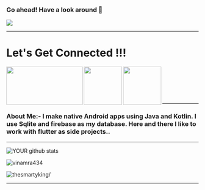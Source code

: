 ### Go ahead! Have a look around 👋

<a href=https://github.com/vinamra434> <img align="center" src="https://github.com/vinamra434/vinamra434/raw/master/mygif.gif"></img></a> 

---

# Let's Get Connected !!!

<a href=https://www.instagram.com/vinamra___> <img align="left" src="https://media.giphy.com/media/3o6EhUklaKCjFXxkL6/giphy.gif" width="200" height="100"></img></a>

<a href=https://www.linkedin.com/in/vinamra434> <img align="left" src="https://media.giphy.com/media/TF1ClftwWzMvugvVTl/giphy.gif" width="100" height="100"></img></a>

<a href=mailto:vinamrasaxena434@gmail.com> <img align="left" src="https://media.giphy.com/media/aOften89vRbG/giphy.gif" width="100" height="100"></img></a> <br><br />

<br><br />

---

#### <h3>About Me:- I make native Android apps using Java and Kotlin. I use Sqlite and firebase as my database. Here and there I like to work with flutter as side projects.. </h3> 

---

![YOUR github stats](https://github-readme-stats.vercel.app/api/?username=vinamra434&show_icons=true&title_color=ffffff&icon_color=ffffff&text_color=ff8100&bg_color=151515)
<p><img src="https://github-readme-stats.vercel.app/api/top-langs/?username=vinamra434&layout=compact&hide=html" alt="vinamra434" /></p>

<p align="left"> <img src=https://komarev.com/ghpvc/?username=vinamra434&style=flat-square alt=thesmartyking/> </p>

---
